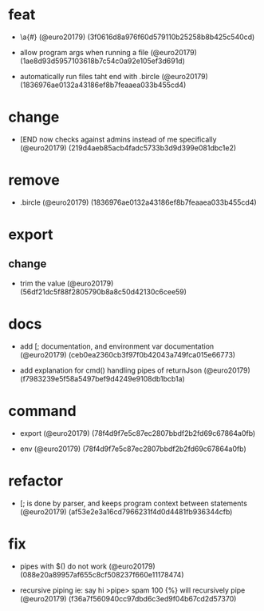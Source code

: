 # feat

* \a{#} (@euro20179) (3f0616d8a976f60d579110b25258b8b425c540cd)

* allow program args when running a file (@euro20179) (1ae8d93d5957103618b7c54c0a92e105ef3d691d)

* automatically run files taht end with .bircle (@euro20179) (1836976ae0132a43186ef8b7feaaea033b455cd4)


# change

* [END now checks against admins instead of me specifically (@euro20179) (219d4aeb85acb4fadc5733b3d9d399e081dbc1e2)


# remove

* .bircle (@euro20179) (1836976ae0132a43186ef8b7feaaea033b455cd4)


# export

## change

* trim the value (@euro20179) (56df21dc5f88f2805790b8a8c50d42130c6cee59)


# docs

* add [; documentation, and environment var documentation (@euro20179) (ceb0ea2360cb3f97f0b42043a749fca015e66773)

* add explanation for cmd() handling pipes of returnJson (@euro20179) (f7983239e5f58a5497bef9d4249e9108db1bcb1a)


# command

* export (@euro20179) (78f4d9f7e5c87ec2807bbdf2b2fd69c67864a0fb)

* env (@euro20179) (78f4d9f7e5c87ec2807bbdf2b2fd69c67864a0fb)


# refactor

* [; is done by parser, and keeps program context between statements (@euro20179) (af53e2e3a16cd7966231f4d0d4481fb936344cfb)


# fix

* pipes with $() do not work (@euro20179) (088e20a89957af655c8cf508237f660e11178474)

* recursive piping ie: say hi >pipe> spam 100 {%} will recursively pipe (@euro20179) (f36a7f560940cc97dbd6c3ed9f04b67cd2d57370)



